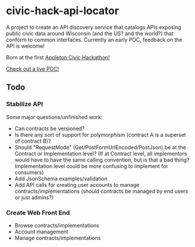 # civic-hack-api-locator

A project to create an API discovery service that catalogs APIs exposing public civic data around Wisconsin (and the US?  and the world?) that conform to common interfaces.  Currently an early POC, feedback on the API is welcome!

Born at the first [Appleton Civic Hackathon!](http://dhmncivichacks.blogspot.com/2015/06/day-after-report-dhmn-civic.html)

[Check out a live POC!](http://civic-hack-api-locator.azurewebsites.net/)

## Todo

### Stabilize API

Some major questions/unfinished work:

* Can contracts be versioned?
* Is there any sort of support for polymorphism (contract A is a superset of contract B)?
* Should "RequestMode" (Get/PostFormUrlEncoded/PostJson) be at the Contract or Implementation level?  (If at Contract level, all implementors would have to have the same calling convention, but is that a bad thing?  Implementation level could be more confusing to implement for consumers)
* Add JsonSchema examples/validation
* Add API calls for creating user accounts to manage contracts/implementations (should contracts be managed by end users or just admins?)


### Create Web Front End

* Browse contracts/implementations
* Account management
* Manage contracts/implementations
